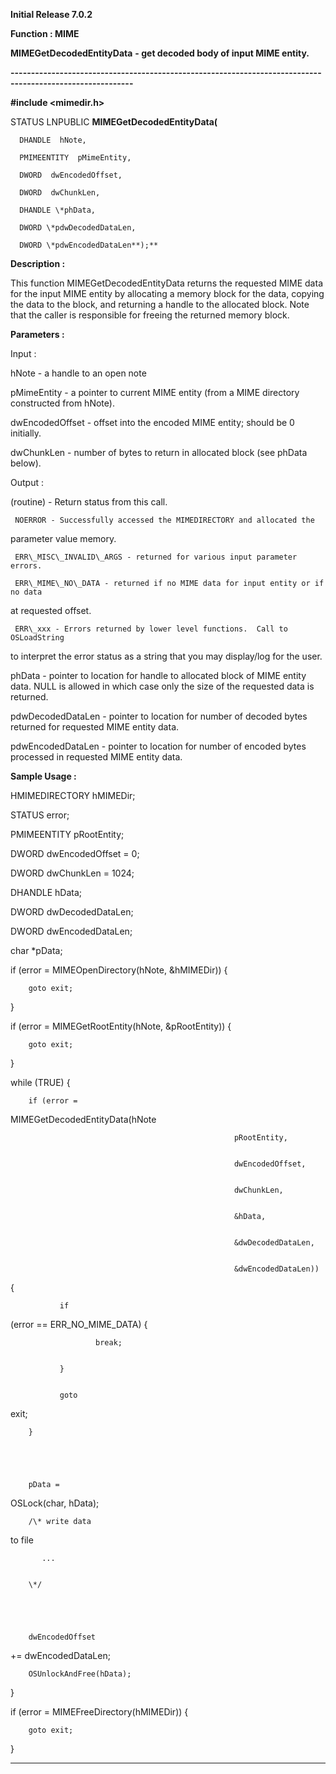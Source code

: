 




<!--
 /\* Font Definitions \*/
 @font-face
 {font-family:Courier;
 panose-1:2 7 4 9 2 2 5 2 4 4;}
@font-face
 {font-family:Helv;
 panose-1:2 11 6 4 2 2 2 3 2 4;}
@font-face
 {font-family:"Cambria Math";
 panose-1:2 4 5 3 5 4 6 3 2 4;}
 /\* Style Definitions \*/
 p.MsoNormal, li.MsoNormal, div.MsoNormal
 {margin-top:0cm;
 margin-right:0cm;
 margin-bottom:8.0pt;
 margin-left:0cm;
 line-height:107%;
 font-size:11.0pt;
 font-family:"Calibri",sans-serif;}
.MsoChpDefault
 {font-size:11.0pt;}
.MsoPapDefault
 {margin-bottom:8.0pt;
 line-height:107%;}
 /\* Page Definitions \*/
 @page WordSection1
 {size:612.0pt 792.0pt;
 margin:72.0pt 72.0pt 72.0pt 72.0pt;}
div.WordSection1
 {page:WordSection1;}
-->




**Initial Release 7.0.2**



**Function : MIME**



**MIMEGetDecodedEntityData** **- get
decoded body of input MIME entity.**


**----------------------------------------------------------------------------------------------------------**



**#include <mimedir.h>**



STATUS
LNPUBLIC **MIMEGetDecodedEntityData(**  

      DHANDLE  hNote,  

      PMIMEENTITY  pMimeEntity,  

      DWORD  dwEncodedOffset,  

      DWORD  dwChunkLen,  

      DHANDLE \*phData,  

      DWORD \*pdwDecodedDataLen,  

      DWORD \*pdwEncodedDataLen**);**



**Description :**



This
function MIMEGetDecodedEntityData returns the requested MIME data for the input
MIME entity by allocating a memory block for the data, copying the data to the
block, and returning a handle to the allocated block.  Note that the caller is
responsible for freeing the returned memory block.


 


 


**Parameters :**



Input :  

hNote  -  a handle to an open note  

  

pMimeEntity  -  a pointer to current MIME entity (from a MIME directory
constructed from hNote).  

  

dwEncodedOffset  -  offset into the encoded MIME entity; should be 0 initially.  

  

dwChunkLen  -  number of bytes to return in allocated block (see phData below).  

  




Output :  

(routine)  -  Return status from this call.  

     NOERROR - Successfully accessed the MIMEDIRECTORY and allocated the
parameter value memory.  

     ERR\_MISC\_INVALID\_ARGS - returned for various input parameter errors.  

     ERR\_MIME\_NO\_DATA - returned if no MIME data for input entity or if no data
at requested offset.  

     ERR\_xxx - Errors returned by lower level functions.  Call to OSLoadString
to interpret the error status as a string that you may display/log for the
user.  

  

  

  

phData  -  pointer to location for handle to allocated block of MIME entity
data.  NULL is allowed in which case only the size of the requested data is
returned.  

  

pdwDecodedDataLen  -  pointer to location for number of decoded bytes returned
for requested MIME entity data.  

  

pdwEncodedDataLen  -  pointer to location for number of encoded bytes processed
in requested MIME entity data.  

  




 **Sample Usage :**


HMIMEDIRECTORY
hMIMEDir;


STATUS error;


PMIMEENTITY
pRootEntity;


DWORD dwEncodedOffset =
0;


DWORD dwChunkLen =
1024;


DHANDLE hData;


DWORD dwDecodedDataLen;


DWORD dwEncodedDataLen;


char \*pData;


 


if (error =
MIMEOpenDirectory(hNote, &hMIMEDir)) {


        goto exit;


}


 


if (error =
MIMEGetRootEntity(hNote, &pRootEntity)) {


        goto exit;


}


 


while (TRUE) {


        if (error =
MIMEGetDecodedEntityData(hNote


                                                      pRootEntity,


                                                      dwEncodedOffset,


                                                      dwChunkLen,


                                                      &hData,


                                                      &dwDecodedDataLen,


                                                      &dwEncodedDataLen))
{


               if
(error == ERR\_NO\_MIME\_DATA) {


                       break;


               }


               goto
exit;


        }


 


        pData =
OSLock(char, hData);


 


        /\* write data
to file


           ...


        \*/


 


        dwEncodedOffset
+= dwEncodedDataLen;


        OSUnlockAndFree(hData);


}


 


if (error =
MIMEFreeDirectory(hMIMEDir)) {


        goto exit;


}


 


 




----------------------------------------------------------------------------------------------------------


 





